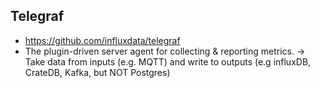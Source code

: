 ## Telegraf
* https://github.com/influxdata/telegraf
* The plugin-driven server agent for collecting & reporting metrics. -> Take data from inputs (e.g. MQTT) and write to outputs (e.g influxDB, CrateDB, Kafka, but NOT Postgres)
